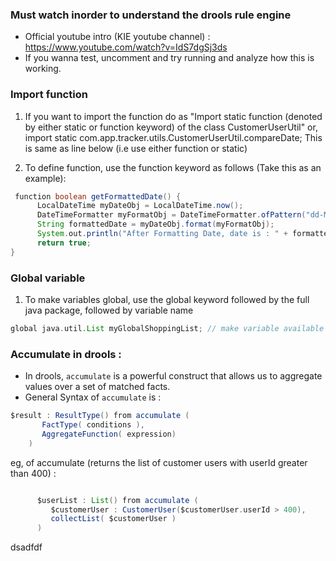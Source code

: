 
### Must watch inorder to understand the drools rule engine
* Official youtube intro (KIE youtube channel) : https://www.youtube.com/watch?v=IdS7dgSj3ds
* If you wanna test, uncomment and try running and analyze how this is working.

### Import function
1. If you want to import the function do as  "Import static function (denoted by either static or function keyword) of the class CustomerUserUtil"
  or, import static com.app.tracker.utils.CustomerUserUtil.compareDate; This is same as line below (i.e use either function or static)
   
2. To define function, use the function keyword as follows (Take this as an example): 
  ```groovy
   function boolean getFormattedDate() {
        LocalDateTime myDateObj = LocalDateTime.now();
        DateTimeFormatter myFormatObj = DateTimeFormatter.ofPattern("dd-MMM-yyyy");
        String formattedDate = myDateObj.format(myFormatObj);
        System.out.println("After Formatting Date, date is : " + formattedDate);
        return true;
}
```

   
### Global variable
1. To make variables global, use the global keyword followed by the full java package, followed by variable name
```groovy
global java.util.List myGlobalShoppingList; // make variable available globally
```


### Accumulate in drools : 
 - In drools, `accumulate` is a powerful construct that allows us to aggregate values over a set of matched facts.
 - General Syntax of `accumulate` is : 
 ```groovy
 $result : ResultType() from accumulate (
        FactType( conditions ),
        AggregateFunction( expression)
     )
 ```

eg, of accumulate (returns the list of customer users with userId greater than 400) : 
```groovy

      $userList : List() from accumulate (
         $customerUser : CustomerUser($customerUser.userId > 400),
         collectList( $customerUser )
      )
```

dsadfdf

